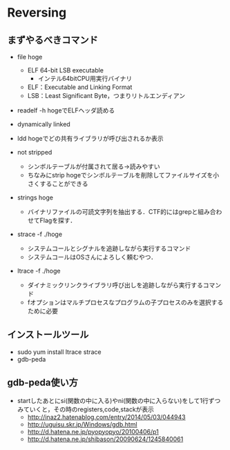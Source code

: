 # Reversing
## まずやるべきコマンド
- file hoge
  - ELF 64-bit LSB executable
    - インテル64bitCPU用実行バイナリ
  - ELF：Executable and Linking Format
  - LSB：Least Significant Byte，つまりリトルエンディアン
- readelf -h hogeでELFヘッダ読める
- dynamically linked
- ldd hogeでどの共有ライブラリが呼び出されるか表示
- not stripped
  - シンボルテーブルが付属されて居る->読みやすい
  - ちなみにstrip hogeでシンボルテーブルを削除してファイルサイズを小さくすることができる
- strings hoge
  - バイナリファイルの可読文字列を抽出する．CTF的にはgrepと組み合わせてFlagを探す．

- strace -f ./hoge
  - システムコールとシグナルを追跡しながら実行するコマンド
  - システムコールはOSさんによろしく頼むやつ．
- ltrace -f ./hoge
  - ダイナミックリンクライブラリ呼び出しを追跡しながら実行するコマンド
  - fオプションはマルチプロセスなプログラムの子プロセスのみを選択するために必要

## インストールツール
- sudo yum install ltrace strace
- gdb-peda

## gdb-peda使い方
- startしたあとにsi(関数の中に入る)やni(関数の中に入らない)をして1行ずつみていくと，その時のregisters,code,stackが表示
  - http://inaz2.hatenablog.com/entry/2014/05/03/044943
  - http://uguisu.skr.jp/Windows/gdb.html
  - http://d.hatena.ne.jp/pyopyopyo/20100406/p1
  - http://d.hatena.ne.jp/shibason/20090624/1245840061
